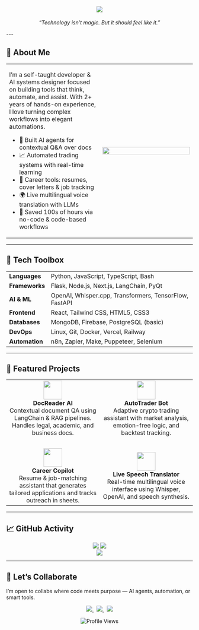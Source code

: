 <h1 align="center">
  <img src="https://readme-typing-svg.herokuapp.com/?lines=Hi+👋,+I’m+Waiz;Architect+of+Intelligent+Systems;AI+Engineer+%7C+Automation+Strategist+%7C+System+Designer&center=true&size=28&width=1000" />
</h1>

<p align="center"><i>“Technology isn’t magic. But it should feel like it.”</i></p>
---

## 🧠 About Me

<table>
  <tr>
    <td width="50%">
      <p>
        I’m a self-taught developer & AI systems designer focused on building tools that think, automate, and assist.
        With 2+ years of hands-on experience, I love turning complex workflows into elegant automations.
      </p>
      <ul>
        <li>🤖 Built AI agents for contextual Q&A over docs</li>
        <li>📈 Automated trading systems with real-time learning</li>
        <li>🧾 Career tools: resumes, cover letters & job tracking</li>
        <li>🌍 Live multilingual voice translation with LLMs</li>
        <li>🔁 Saved 100s of hours via no-code & code-based workflows</li>
      </ul>
    </td>
    <td>
      <img src="https://media.giphy.com/media/qgQUggAC3Pfv687qPC/giphy.gif" width="100%" />
    </td>
  </tr>
</table>

---

## 🧰 Tech Toolbox

<div align="center">

<table>
<tr>
  <td><strong>Languages</strong></td>
  <td>Python, JavaScript, TypeScript, Bash</td>
</tr>
<tr>
  <td><strong>Frameworks</strong></td>
  <td>Flask, Node.js, Next.js, LangChain, PyQt</td>
</tr>
<tr>
  <td><strong>AI & ML</strong></td>
  <td>OpenAI, Whisper.cpp, Transformers, TensorFlow, FastAPI</td>
</tr>
<tr>
  <td><strong>Frontend</strong></td>
  <td>React, Tailwind CSS, HTML5, CSS3</td>
</tr>
<tr>
  <td><strong>Databases</strong></td>
  <td>MongoDB, Firebase, PostgreSQL (basic)</td>
</tr>
<tr>
  <td><strong>DevOps</strong></td>
  <td>Linux, Git, Docker, Vercel, Railway</td>
</tr>
<tr>
  <td><strong>Automation</strong></td>
  <td>n8n, Zapier, Make, Puppeteer, Selenium</td>
</tr>
</table>

</div>

---

## 🚀 Featured Projects

<div align="center">

<table>
  <tr>
    <td width="45%" align="center">
      <img src="https://cdn-icons-png.flaticon.com/512/1828/1828911.png" width="50" /><br/>
      <strong>DocReader AI</strong><br/>
      Contextual document QA using LangChain & RAG pipelines. Handles legal, academic, and business docs.
    </td>
    <td width="45%" align="center">
      <img src="https://cdn-icons-png.flaticon.com/512/2972/2972553.png" width="50" /><br/>
      <strong>AutoTrader Bot</strong><br/>
      Adaptive crypto trading assistant with market analysis, emotion-free logic, and backtest tracking.
    </td>
  </tr>
  <tr><td colspan="2"><br/></td></tr>
  <tr>
    <td width="45%" align="center">
      <img src="https://cdn-icons-png.flaticon.com/512/942/942748.png" width="50" /><br/>
      <strong>Career Copilot</strong><br/>
      Resume & job-matching assistant that generates tailored applications and tracks outreach in sheets.
    </td>
    <td width="45%" align="center">
      <img src="https://cdn-icons-png.flaticon.com/512/3813/3813983.png" width="50" /><br/>
      <strong>Live Speech Translator</strong><br/>
      Real-time multilingual voice interface using Whisper, OpenAI, and speech synthesis.
    </td>
  </tr>
</table>

</div>

---

## 📈 GitHub Activity

<p align="center">
  <img src="https://github-readme-stats.vercel.app/api?username=waize333&show_icons=true&theme=transparent&hide_border=true" />
  <img src="https://github-readme-streak-stats.herokuapp.com/?user=waize333&theme=transparent&hide_border=true" />
  <br/>
  <img src="https://github-readme-stats.vercel.app/api/top-langs/?username=waize333&layout=compact&theme=transparent&hide_border=true" />
</p>

---

## 🤝 Let’s Collaborate

I’m open to collabs where code meets purpose — AI agents, automation, or smart tools.

<p align="center">
  <a href="https://www.linkedin.com/in/qazi-muhammad-waiz-7613a51b3/">
    <img src="https://img.shields.io/badge/LinkedIn-Waiz-blue?style=for-the-badge&logo=linkedin" />
  </a>
  &nbsp;
  <a href="https://qmwaiz.me">
    <img src="https://img.shields.io/badge/Portfolio-qmwaiz.me-9cf?style=for-the-badge&logo=vercel" />
  </a>
  &nbsp;
  <a href="https://x.com/QaziWaiz">
    <img src="https://img.shields.io/badge/Twitter-@QaziWaiz-1DA1F2?style=for-the-badge&logo=twitter" />
  </a>
</p>

<p align="center">
  <img src="https://komarev.com/ghpvc/?username=waize333&style=flat-square&color=blue" alt="Profile Views" />
</p>
